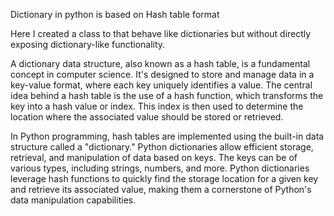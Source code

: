 Dictionary in python is based on Hash table format

Here I created a class to that behave like dictionaries but without directly exposing dictionary-like functionality.



 A dictionary data structure, also known as a hash table, is a fundamental concept in computer science. It's designed to store and manage data in a key-value format, where each key uniquely identifies a value. The central idea behind a hash table is the use of a hash function, which transforms the key into a hash value or index. This index is then used to determine the location where the associated value should be stored or retrieved.

In Python programming, hash tables are implemented using the built-in data structure called a "dictionary." Python dictionaries allow efficient storage, retrieval, and manipulation of data based on keys. The keys can be of various types, including strings, numbers, and more. Python dictionaries leverage hash functions to quickly find the storage location for a given key and retrieve its associated value, making them a cornerstone of Python's data manipulation capabilities.

